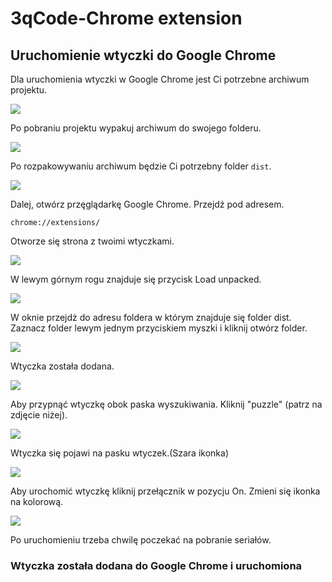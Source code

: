 # 3qCode-Chrome extension

## Uruchomienie wtyczki do Google Chrome

Dla uruchomienia wtyczki w Google Chrome jest Ci potrzebne archiwum projektu.

<img src="./InstructionImages/image1.jpg"/>

Po pobraniu projektu wypakuj archiwum do swojego folderu.

<img src="./InstructionImages/image2.jpg"/>

Po rozpakowywaniu archiwum będzie Ci potrzebny folder `dist`.

<img src="./InstructionImages/image3.jpg"/>

Dalej, otwórz przęglądarkę Google Chrome. Przejdź pod adresem.

```
chrome://extensions/
```

Otworze się strona z twoimi wtyczkami.

<img src="./InstructionImages/image4.jpg"/>

W lewym górnym rogu znajduje się przycisk Load unpacked.

<img src="./InstructionImages/image5.jpg"/>

W oknie przejdż do adresu foldera w którym znajduje się folder dist. Zaznacz
folder lewym jednym przyciskiem myszki i kliknij otwórz folder.

<img src="./InstructionImages/image6.jpg"/>

Wtyczka została dodana.

<img src="./InstructionImages/image7.jpg"/>

Aby przypnąć wtyczkę obok paska wyszukiwania. Kliknij "puzzle" (patrz na zdjęcie
niżej).

<img src="./InstructionImages/image8.jpg"/>

Wtyczka się pojawi na pasku wtyczek.(Szara ikonka)

<img src="./InstructionImages/image9.jpg"/>

Aby urochomić wtyczkę kliknij przełącznik w pozycju On. Zmieni się ikonka na
kolorową.

<img src="./InstructionImages/image10.jpg"/>

Po uruchomieniu trzeba chwilę poczekać na pobranie seriałów.

### Wtyczka została dodana do Google Chrome i uruchomiona
